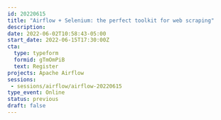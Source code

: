 ```yaml
---
id: 20220615
title: "Airflow + Selenium: the perfect toolkit for web scraping"
description: 
date: 2022-06-02T10:58:43-05:00
start_date: 2022-06-15T17:30:00Z
cta: 
  type: typeform
  formid: gTmOmPiB
  text: Register
projects: Apache Airflow
sessions: 
 - sessions/airflow/airflow-20220615
type_event: Online
status: previous
draft: false
---
```




